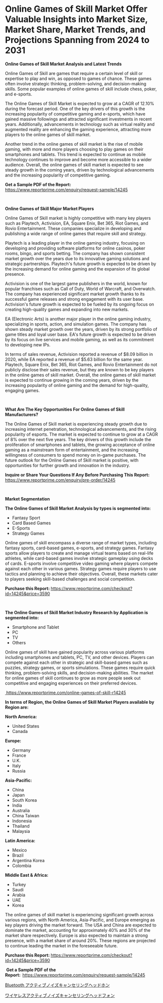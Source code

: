 <p><h1>Online Games of Skill Market Offer Valuable Insights into Market Size, Market Share, Market Trends, and Projections Spanning from 2024 to 2031</h1></p><p><strong>Online Games of Skill Market Analysis and Latest Trends</strong></p>
<p><p>Online Games of Skill are games that require a certain level of skill or expertise to play and win, as opposed to games of chance. These games often involve strategic thinking, problem-solving, and decision-making skills. Some popular examples of online games of skill include chess, poker, and e-sports.</p><p>The Online Games of Skill Market is expected to grow at a CAGR of 12.10% during the forecast period. One of the key drivers of this growth is the increasing popularity of competitive gaming and e-sports, which have gained massive followings and attracted significant investments in recent years. Additionally, advancements in technology such as virtual reality and augmented reality are enhancing the gaming experience, attracting more players to the online games of skill market.</p><p>Another trend in the online games of skill market is the rise of mobile gaming, with more and more players choosing to play games on their smartphones and tablets. This trend is expected to continue as mobile technology continues to improve and become more accessible to a wider audience. Overall, the online games of skill market is expected to see steady growth in the coming years, driven by technological advancements and the increasing popularity of competitive gaming.</p></p>
<p><strong>Get a Sample PDF of the Report:&nbsp;</strong> <a href="https://www.reportprime.com/enquiry/request-sample/14245">https://www.reportprime.com/enquiry/request-sample/14245</a></p>
<p>&nbsp;</p>
<p><strong>Online Games of Skill Major Market Players</strong></p>
<p><p>Online Games of Skill market is highly competitive with many key players such as Playtech, Activision, EA, Square Enix, Bet 365, Riot Games, and Rovio Entertainment. These companies specialize in developing and publishing a wide range of online games that require skill and strategy.</p><p>Playtech is a leading player in the online gaming industry, focusing on developing and providing software platforms for online casinos, poker rooms, bingo, and sports betting. The company has shown consistent market growth over the years due to its innovative gaming solutions and strategic partnerships. Playtech's future growth is expected to be driven by the increasing demand for online gaming and the expansion of its global presence.</p><p>Activision is one of the largest game publishers in the world, known for popular franchises such as Call of Duty, World of Warcraft, and Overwatch. The company has experienced significant market growth thanks to its successful game releases and strong engagement with its user base. Activision's future growth is expected to be fueled by its ongoing focus on creating high-quality games and expanding into new markets.</p><p>EA (Electronic Arts) is another major player in the online gaming industry, specializing in sports, action, and simulation games. The company has shown steady market growth over the years, driven by its strong portfolio of game titles and loyal user base. EA's future growth is expected to be driven by its focus on live services and mobile gaming, as well as its commitment to developing new IPs.</p><p>In terms of sales revenue, Activision reported a revenue of $8.09 billion in 2020, while EA reported a revenue of $5.63 billion for the same year. Playtech, Square Enix, Bet 365, Riot Games, and Rovio Entertainment do not publicly disclose their sales revenue, but they are known to be key players in the online games of skill market. Overall, the online games of skill market is expected to continue growing in the coming years, driven by the increasing popularity of online gaming and the demand for high-quality, engaging games.</p></p>
<p>&nbsp;</p>
<p><strong>What Are The Key Opportunities For Online Games of Skill Manufacturers?</strong></p>
<p><p>The Online Games of Skill market is experiencing steady growth due to increasing internet penetration, technological advancements, and the rising popularity of esports. The market is expected to continue to grow at a CAGR of 8% over the next five years. The key drivers of this growth include the proliferation of smartphones and tablets, the growing acceptance of online gaming as a mainstream form of entertainment, and the increasing willingness of consumers to spend money on in-game purchases. The future outlook for the Online Games of Skill market is positive, with opportunities for further growth and innovation in the industry.</p></p>
<p><strong>Inquire or Share Your Questions If Any Before Purchasing This Report:</strong> <a href="https://www.reportprime.com/enquiry/pre-order/14245">https://www.reportprime.com/enquiry/pre-order/14245</a></p>
<p>&nbsp;</p>
<p><strong>Market Segmentation</strong></p>
<p><strong>The Online Games of Skill Market Analysis by types is segmented into:</strong></p>
<p><ul><li>Fantasy Sport</li><li>Card Based Games</li><li>E-Sports</li><li>Strategy Games</li></ul></p>
<p><p>Online games of skill encompass a diverse range of market types, including fantasy sports, card-based games, e-sports, and strategy games. Fantasy sports allow players to create and manage virtual teams based on real-life athletes, while card-based games involve strategic gameplay using decks of cards. E-sports involve competitive video gaming where players compete against each other in various games. Strategy games require players to use tactics and planning to achieve their objectives. Overall, these markets cater to players seeking skill-based challenges and social competition.</p></p>
<p><strong>Purchase this Report:&nbsp;</strong><a href="https://www.reportprime.com/checkout?id=14245&price=3590">https://www.reportprime.com/checkout?id=14245&price=3590</a></p>
<p>&nbsp;</p>
<p><strong>The Online Games of Skill Market Industry Research by Application is segmented into:</strong></p>
<p><ul><li>Smartphone and Tablet</li><li>PC</li><li>TV</li><li>Others</li></ul></p>
<p><p>Online games of skill have gained popularity across various platforms including smartphones and tablets, PC, TV, and other devices. Players can compete against each other in strategic and skill-based games such as puzzles, strategy games, or sports simulations. These games require quick thinking, problem-solving skills, and decision-making abilities. The market for online games of skill continues to grow as more people seek out competitive and engaging experiences on their preferred devices.</p></p>
<p><a href="https://www.reportprime.com/online-games-of-skill-r14245">&nbsp;https://www.reportprime.com/online-games-of-skill-r14245</a></p>
<p><strong>In terms of Region, the Online Games of Skill Market Players available by Region are:</strong></p>
<p>
    <p> <strong> North America: </strong>
        <ul>
            <li>United States</li>
            <li>Canada</li>
        </ul>
        </p> 
    <p> <strong> Europe: </strong>
        <ul>
            <li>Germany</li>
            <li>France</li>
            <li>U.K.</li>
            <li>Italy</li>
            <li>Russia</li>
        </ul>
        </p> 
    <p> <strong> Asia-Pacific: </strong>
        <ul>
            <li>China</li>
            <li>Japan</li>
            <li>South Korea</li>
            <li>India</li>
            <li>Australia</li>
            <li>China Taiwan</li>
            <li>Indonesia</li>
            <li>Thailand</li>
            <li>Malaysia</li>
        </ul>
        </p> 
    <p> <strong> Latin America: </strong>
        <ul>
            <li>Mexico</li>
            <li>Brazil</li>
            <li>Argentina Korea</li>
            <li>Colombia</li>
        </ul>
        </p> 
    <p> <strong> Middle East & Africa: </strong>
        <ul>
            <li>Turkey</li>
            <li>Saudi</li>
            <li>Arabia</li>
            <li>UAE</li>
            <li>Korea</li>
        </ul>
    </p>
    </p>
<p><p>The online games of skill market is experiencing significant growth across various regions, with North America, Asia-Pacific, and Europe emerging as key players driving the market forward. The USA and China are expected to dominate the market, accounting for approximately 40% and 30% of the market share respectively. Europe is also expected to maintain a strong presence, with a market share of around 20%. These regions are projected to continue leading the market in the foreseeable future.</p></p>
<p><strong>Purchase this Report: </strong><a href="https://www.reportprime.com/checkout?id=14245&price=3590">https://www.reportprime.com/checkout?id=14245&price=3590</a></p>
<p>&nbsp;<strong>Get a Sample PDF of the Report:&nbsp;&nbsp;</strong><a href="https://www.reportprime.com/enquiry/request-sample/14245">https://www.reportprime.com/enquiry/request-sample/14245</a></p>
<p><strong></strong></p>
<p><p><a href="https://github.com/KaydenJohns1964/Market-Research-Report-List-1/blob/main/325190925232.md">Bluetooth アクティブノイズキャンセリングヘッドホン</a></p><p><a href="https://github.com/marbadji/Market-Research-Report-List-1/blob/main/901027925231.md">ワイヤレスアクティブノイズキャンセリングヘッドフォン</a></p></p>